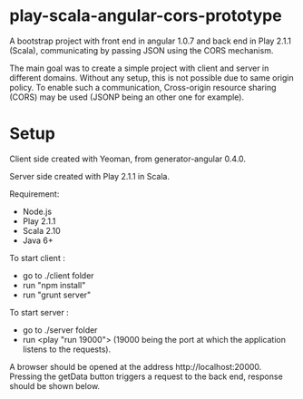 play-scala-angular-cors-prototype
=================================

A bootstrap project with front end in angular 1.0.7 and back end in Play 2.1.1 (Scala), communicating by passing JSON using the CORS mechanism.

The main goal was to create a simple project with client and server in different domains. Without any setup, this is not possible due to same origin policy. To enable such a communication, Cross-origin resource sharing (CORS) may be used (JSONP being an other one for example). 

Setup
=====

Client side created with Yeoman, from generator-angular 0.4.0.

Server side created with Play 2.1.1 in Scala.

Requirement:
* Node.js
* Play 2.1.1
* Scala 2.10
* Java 6+

To start client :
* go to ./client folder
* run "npm install"
* run "grunt server"

To start server :
* go to ./server folder
* run <play "run 19000"> (19000 being the port at which the application listens to the requests).

A browser should be opened at the address http://localhost:20000. Pressing the getData button triggers a request to the back end, response should be shown below.
